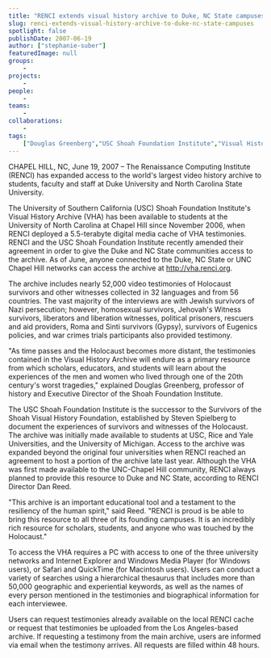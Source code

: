 ```yaml
---
title: "RENCI extends visual history archive to Duke, NC State campuses"
slug: renci-extends-visual-history-archive-to-duke-nc-state-campuses
spotlight: false
publishDate: 2007-06-19
author: ["stephanie-suber"]
featuredImage: null
groups:
    - 
projects:
    - 
people:
    - 
teams: 
    - 
collaborations:
    - 
tags:
    ["Douglas Greenberg","USC Shoah Foundation Institute","Visual History Archive (VHA)"]
---
```

CHAPEL HILL, NC, June 19, 2007 – The Renaissance Computing Institute (RENCI) has expanded access to the world's largest video history archive to students, faculty and staff at Duke University and North Carolina State University.



The University of Southern California (USC) Shoah Foundation Institute's Visual History Archive (VHA) has been available to students at the University of North Carolina at Chapel Hill since November 2006, when RENCI deployed a 5.5-terabyte digital media cache of VHA testimonies. RENCI and the USC Shoah Foundation Institute recently amended their agreement in order to give the Duke and NC State communities access to the archive. As of June, anyone connected to the Duke, NC State or UNC Chapel Hill networks can access the archive at <a href="http://vha.renci.org/" target="_blank">http://vha.renci.org</a>.

The archive includes nearly 52,000 video testimonies of Holocaust survivors and other witnesses collected in 32 languages and from 56 countries. The vast majority of the interviews are with Jewish survivors of Nazi persecution; however, homosexual survivors, Jehovah's Witness survivors, liberators and liberation witnesses, political prisoners, rescuers and aid providers, Roma and Sinti survivors (Gypsy), survivors of Eugenics policies, and war crimes trials participants also provided testimony.

"As time passes and the Holocaust becomes more distant, the testimonies contained in the Visual History Archive will endure as a primary resource from which scholars, educators, and students will learn about the experiences of the men and women who lived through one of the 20th century's worst tragedies," explained Douglas Greenberg, professor of history and Executive Director of the Shoah Foundation Institute.

The USC Shoah Foundation Institute is the successor to the Survivors of the Shoah Visual History Foundation, established by Steven Spielberg to document the experiences of survivors and witnesses of the Holocaust. The archive was initially made available to students at USC, Rice and Yale Universities, and the University of Michigan. Access to the archive was expanded beyond the original four universities when RENCI reached an agreement to host a portion of the archive late last year. Although the VHA was first made available to the UNC-Chapel Hill community, RENCI always planned to provide this resource to Duke and NC State, according to RENCI Director Dan Reed.

"This archive is an important educational tool and a testament to the resiliency of the human spirit," said Reed. "RENCI is proud is be able to bring this resource to all three of its founding campuses. It is an incredibly rich resource for scholars, students, and anyone who was touched by the Holocaust."

To access the VHA requires a PC with access to one of the three university networks and Internet Explorer and Windows Media Player (for Windows users), or Safari and QuickTime (for Macintosh users). Users can conduct a variety of searches using a hierarchical thesaurus that includes more than 50,000 geographic and experiential keywords, as well as the names of every person mentioned in the testimonies and biographical information for each interviewee.

Users can request testimonies already available on the local RENCI cache or request that testimonies be uploaded from the Los Angeles-based archive. If requesting a testimony from the main archive, users are informed via email when the testimony arrives. All requests are filled within 48 hours.
